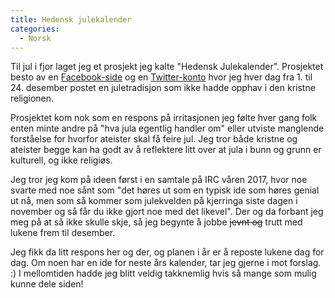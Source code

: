 ```yaml
---
title: Hedensk julekalender
categories:
  - Norsk
---
```


Til jul i fjor laget jeg et prosjekt jeg kalte "Hedensk Julekalender".
Prosjektet besto av en [Facebook-side](https://www.facebook.com/hedenskjul/) og
en [Twitter-konto](https://twitter.com/hedenskjul) hvor jeg hver dag fra 1. til 24.
desember postet en juletradisjon som ikke hadde opphav i den kristne
religionen.

Prosjektet kom nok som en respons på irritasjonen jeg følte hver gang folk enten
minte andre på "hva jula egentlig handler om" eller utviste manglende forståelse
for hvorfor ateister skal få feire jul. Jeg tror både kristne og ateister begge kan ha
godt av å reflektere litt over at jula i bunn og grunn er kulturell, og ikke
religiøs.

Jeg tror jeg kom på ideen først i en samtale på IRC våren 2017, hvor noe svarte
med noe sånt som "det høres ut som en typisk ide som høres genial ut nå, men
som så kommer som julekvelden på kjerringa siste dagen i november og så får du
ikke gjort noe med det likevel". Der og da forbant jeg meg på at så ikke skulle
skje, så jeg begynte å jobbe ~~jevnt og~~ trutt med lukene frem til desember.

Jeg fikk da litt respons her og der, og planen i år er å reposte lukene dag for
dag. Om noen har en ide for neste års kalender, tar jeg gjerne i mot forslag. :) I mellomtiden hadde jeg blitt veldig takknemlig hvis så mange som mulig kunne dele siden!